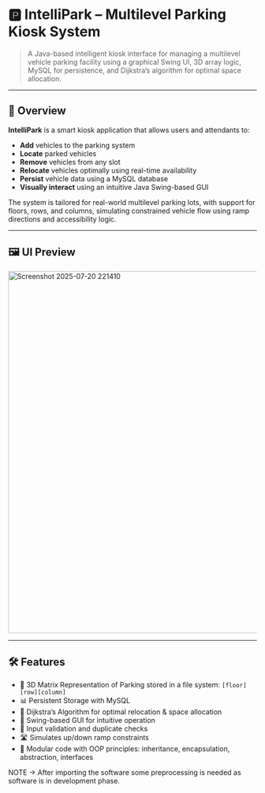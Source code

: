 # 🅿️ IntelliPark – Multilevel Parking Kiosk System

> A Java-based intelligent kiosk interface for managing a multilevel vehicle parking facility using a graphical Swing UI, 3D array logic, MySQL for persistence, and Dijkstra’s algorithm for optimal space allocation.

---

## 🚀 Overview

**IntelliPark** is a smart kiosk application that allows users and attendants to:
- **Add** vehicles to the parking system
- **Locate** parked vehicles
- **Remove** vehicles from any slot
- **Relocate** vehicles optimally using real-time availability
- **Persist** vehicle data using a MySQL database
- **Visually interact** using an intuitive Java Swing-based GUI

The system is tailored for real-world multilevel parking lots, with support for floors, rows, and columns, simulating constrained vehicle flow using ramp directions and accessibility logic.

---

## 🖼 UI Preview

<img width="1002" height="735" alt="Screenshot 2025-07-20 221410" src="https://github.com/user-attachments/assets/c5b70918-b199-49f5-94cb-e5b071dd691f" />

---

## 🛠 Features

- 🔢 3D Matrix Representation of Parking stored in a file system: `[floor][row][column]`
- 📊 Persistent Storage with MySQL
- 🧠 Dijkstra’s Algorithm for optimal relocation & space allocation
- 👤 Swing-based GUI for intuitive operation
- 🔐 Input validation and duplicate checks
- 🛣️ Simulates up/down ramp constraints
- 📄 Modular code with OOP principles: inheritance, encapsulation, abstraction, interfaces

NOTE -> After importing the software some preprocessing is needed as software is in development phase.


